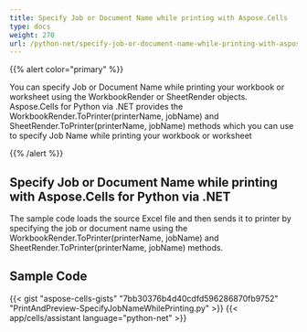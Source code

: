 ```yaml
---
title: Specify Job or Document Name while printing with Aspose.Cells
type: docs
weight: 270
url: /python-net/specify-job-or-document-name-while-printing-with-aspose-cells/
---
```


{{% alert color="primary" %}}

You can specify Job or Document Name while printing your workbook or worksheet using the WorkbookRender or SheetRender objects. Aspose.Cells for Python via .NET provides the WorkbookRender.ToPrinter(printerName, jobName) and SheetRender.ToPrinter(printerName, jobName) methods which you can use to specify Job Name while printing your workbook or worksheet

{{% /alert %}}

## **Specify Job or Document Name while printing with Aspose.Cells for Python via .NET**

The sample code loads the source Excel file and then sends it to printer by specifying the job or document name using the WorkbookRender.ToPrinter(printerName, jobName) and SheetRender.ToPrinter(printerName, jobName) methods.

## **Sample Code**

{{< gist "aspose-cells-gists" "7bb30376b4d40cdfd596286870fb9752" "PrintAndPreview-SpecifyJobNameWhilePrinting.py" >}}
{{< app/cells/assistant language="python-net" >}}